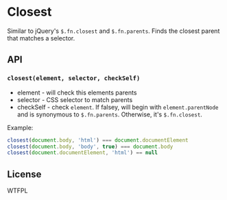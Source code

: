 # Closest

Similar to jQuery's `$.fn.closest` and `$.fn.parents`.
Finds the closest parent that matches a selector.

## API

### `closest(element, selector, checkSelf)`

* element - will check this elements parents
* selector - CSS selector to match parents
* checkSelf - check `element`.
  If falsey, will begin with `element.parentNode` and is synonymous to `$.fn.parents`.
  Otherwise, it's `$.fn.closest`.

Example:

```js
closest(document.body, 'html') === document.documentElement
closest(document.body, 'body', true) === document.body
closest(document.documentElement, 'html') == null
```

## License

WTFPL
